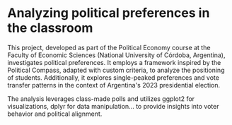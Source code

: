 # Analyzing political preferences in the classroom

This project, developed as part of the Political Economy course at the Faculty of Economic Sciences (National University of Córdoba, Argentina), investigates political preferences. It employs a framework inspired by the Political Compass, adapted with custom criteria, to analyze the positioning of students. Additionally, it explores single-peaked preferences and vote transfer patterns in the context of Argentina's 2023 presidential election.

The analysis leverages class-made polls and utilizes ggplot2 for visualizations, dplyr for data manipulation... to provide insights into voter behavior and political alignment.
